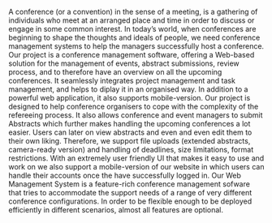 A conference (or a convention) in the sense of a meeting, is a gathering of individuals who meet at an arranged place and time in order to discuss or engage in some common interest. In today’s world, when conferences are beginning to shape the thoughts and ideals of people, we need conference management systems to help the managers successfully host a conference.
Our project is a conference management software, offering a Web-based solution for the management of events, abstract submissions, review process, and to therefore have an overview on all the upcoming conferences. It seamlessly integrates project management and task management, and helps to diplay it in an organised way. In addition to a powerful web application, it also supports mobile-version.
Our project is designed to help conference organisers to cope with the complexity of the refereeing process. 
It also allows conference and event managers to submit Abstracts which further makes handling the upcoming conferences a lot easier. Users can later on view abstracts and even and even edit them to their own liking. Therefore, we support file uploads (extended abstracts, camera-ready version) and handling of deadlines, size limitations, format restrictions.
With an extremely user friendly UI that makes it easy to use and work on we also support a mobile-version of our website in which users can handle their accounts once the have successfully logged in.
Our Web Management System is a feature-rich conference management sofware that tries to accommodate the support needs of a range of very different conference configurations. In order to be flexible enough to be deployed efficiently in different scenarios, almost all features are optional.

